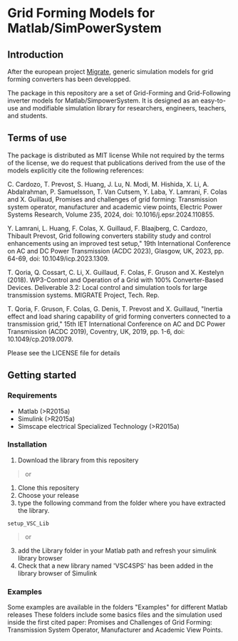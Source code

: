 # Grid Forming Models for Matlab/SimPowerSystem

## Introduction
After the european project [Migrate](https://www.h2020-migrate.eu), generic simulation models for grid forming converters has been developped.

The package in this repository are a set of Grid-Forming and Grid-Following inverter models for Matlab/SimpowerSystem. It is designed as an easy-to-use and modifiable simulation library for researchers, engineers, teachers, and students.

## Terms of use
The package is distributed as MIT license
While not required by the terms of the license, we do request that publications derived from the use of the models explicitly cite the following references:

C. Cardozo, T. Prevost, S. Huang, J. Lu, N. Modi, M. Hishida, X. Li, A. Abdalrahman, P. Samuelsson, T. Van Cutsem, Y. Laba, Y. Lamrani, F. Colas and X. Guillaud, Promises and challenges of grid forming: Transmission system operator, manufacturer and academic view points,
Electric Power Systems Research, Volume 235, 2024, doi: 10.1016/j.epsr.2024.110855. 

Y. Lamrani, L. Huang, F. Colas, X. Guillaud, F. Blaajberg, C. Cardozo, Thibault Prevost, Grid following converters stability study and control enhancements using an improved test setup," 19th International Conference on AC and DC Power Transmission (ACDC 2023), Glasgow, UK, 2023, pp. 64-69, doi: 10.1049/icp.2023.1309.

T. Qoria, Q. Cossart, C. Li, X. Guillaud, F. Colas, F. Gruson and X. Kestelyn (2018). WP3-Control and Operation of a Grid with 100% Converter-Based Devices. Deliverable 3.2: Local control and simulation tools for large transmission systems. MIGRATE Project, Tech. Rep.

T. Qoria, F. Gruson, F. Colas, G. Denis, T. Prevost and X. Guillaud, "Inertia effect and load sharing capability of grid forming converters connected to a transmission grid," 15th IET International Conference on AC and DC Power Transmission (ACDC 2019), Coventry, UK, 2019, pp. 1-6, doi: 10.1049/cp.2019.0079.

Please see the LICENSE file for details

## Getting started
### Requirements
* Matlab (>R2015a)
* Simulink (>R2015a)
* Simscape electrical Specialized Technology (>R2015a)

### Installation
1. Download the library from this repositery
> or
1. Clone this repositery
2. Choose your release
3. type the following command from the folder where you have extracted the library.
```shell
setup_VSC_Lib
```
> or
3. add the Library folder in your Matlab path and refresh your simulink library browser
4. Check that a new library named 'VSC4SPS' has been added in the library browser of Simulink

### Examples
Some examples are available in the folders "Examples" for different Matlab releases
These folders include some basics files and the simulation used inside the first cited paper: Promises and Challenges of Grid Forming: Transmission System Operator, Manufacturer and Academic View Points.

